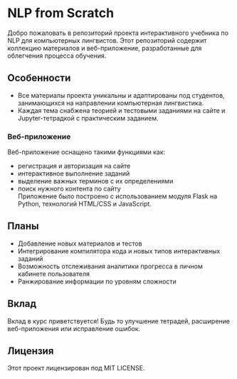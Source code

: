 # NLP from Scratch

Добро пожаловать в репозиторий проекта интерактивного учебника по NLP для компьютерных лингвистов. Этот репозиторий содержит коллекцию материалов и веб-приложение, разработанные для облегчения процесса обучения.

## Особенности
- Все материалы проекта уникальны и адаптированы под студентов, занимающихся на направлении компьютерная лингвистика.
- Каждая тема снабжена теорией и тестовыми заданиями на сайте и Jupyter-тетрадкой с практическим заданием.

### Веб-приложение
Веб-приложение оснащено такими функциями как:
- регистрация и авторизация на сайте
- интерактивное выполнение заданий
- выделение важных терминов с их определениями
- поиск нужного контента по сайту  
Приложение было построено с использованием модуля Flask на Python, технологий HTML/CSS и JavaScript.

## Планы
- Добавление новых материалов и тестов
- Интегрирование компилятора кода и новых типов интерактивных заданий
- Возможность отслеживания аналитики прогресса в личном кабинете пользователя
- Ранжирование информации по уровням сложности

## Вклад
Вклад в курс приветствуется! Будь то улучшение тетрадей, расширение веб-приложения или исправление ошибок.

## Лицензия
Этот проект лицензирован под MIT LICENSE.

